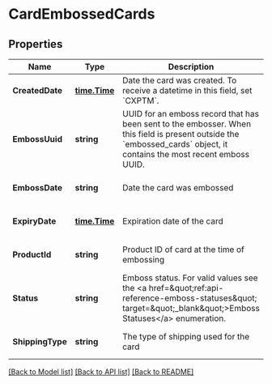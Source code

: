# CardEmbossedCards

## Properties
Name | Type | Description | Notes
------------ | ------------- | ------------- | -------------
**CreatedDate** | [**time.Time**](time.Time.md) | Date the card was created. To receive a datetime in this field, set &#x60;CXPTM&#x60;. | [optional] [default to null]
**EmbossUuid** | **string** | UUID for an emboss record that has been sent to the embosser. When this field is present outside the &#x60;embossed_cards&#x60; object, it contains the most recent emboss UUID. | [optional] [default to null]
**EmbossDate** | **string** | Date the card was embossed | [optional] [default to null]
**ExpiryDate** | [**time.Time**](time.Time.md) | Expiration date of the card | [optional] [default to null]
**ProductId** | **string** | Product ID of card at the time of embossing | [optional] [default to null]
**Status** | **string** | Emboss status. For valid values see the &lt;a href&#x3D;\&quot;ref:api-reference-emboss-statuses\&quot; target&#x3D;\&quot;_blank\&quot;&gt;Emboss Statuses&lt;/a&gt; enumeration. | [default to null]
**ShippingType** | **string** | The type of shipping used for the card | [optional] [default to null]

[[Back to Model list]](../README.md#documentation-for-models) [[Back to API list]](../README.md#documentation-for-api-endpoints) [[Back to README]](../README.md)

